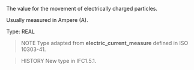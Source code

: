The value for the movement of electrically charged particles.

<!-- end of short definition -->


Usually measured in Ampere (A).

Type: REAL

> NOTE Type adapted from **electric_current_measure** defined in ISO 10303-41.

> HISTORY New type in IFC1.5.1.

